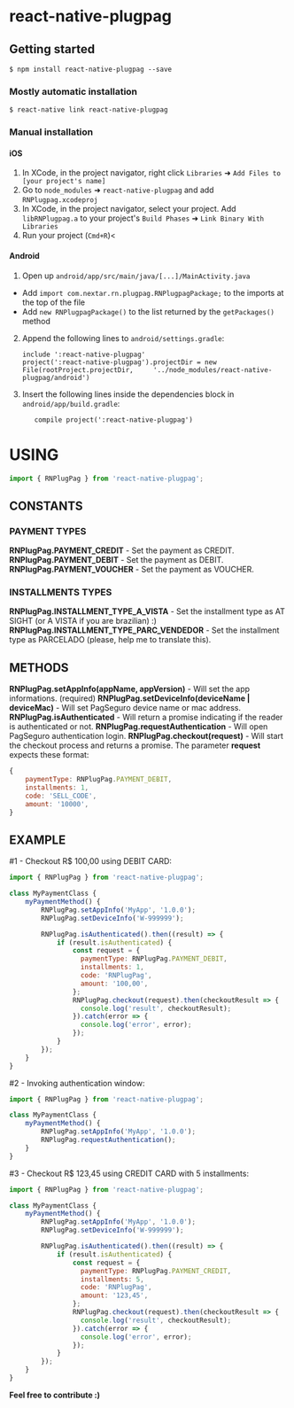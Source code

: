 # react-native-plugpag  
  
## Getting started  
  
`$ npm install react-native-plugpag --save`  
  
### Mostly automatic installation  
  
`$ react-native link react-native-plugpag`  
  
### Manual installation  
  
  
#### iOS  
  
1. In XCode, in the project navigator, right click `Libraries` ➜ `Add Files to [your project's name]`  
2. Go to `node_modules` ➜ `react-native-plugpag` and add `RNPlugpag.xcodeproj`  
3. In XCode, in the project navigator, select your project. Add `libRNPlugpag.a` to your project's `Build Phases` ➜ `Link Binary With Libraries`  
4. Run your project (`Cmd+R`)<  
  
#### Android  
  
1. Open up `android/app/src/main/java/[...]/MainActivity.java`  
  - Add `import com.nextar.rn.plugpag.RNPlugpagPackage;` to the imports at the top of the file  
  - Add `new RNPlugpagPackage()` to the list returned by the `getPackages()` method  
2. Append the following lines to `android/settings.gradle`:  
   ```  
   include ':react-native-plugpag'  
   project(':react-native-plugpag').projectDir = new File(rootProject.projectDir,     '../node_modules/react-native-plugpag/android')  
   ```  
3. Insert the following lines inside the dependencies block in `android/app/build.gradle`:  
   ```  
      compile project(':react-native-plugpag')  
   ```  
  
# USING

  ```javascript  
import { RNPlugPag } from 'react-native-plugpag';  
```

## CONSTANTS  
### PAYMENT TYPES
**RNPlugPag.PAYMENT_CREDIT** - Set the payment as CREDIT.
**RNPlugPag.PAYMENT_DEBIT** - Set the payment as DEBIT.
**RNPlugPag.PAYMENT_VOUCHER** - Set the payment as VOUCHER.
### INSTALLMENTS TYPES
**RNPlugPag.INSTALLMENT_TYPE_A_VISTA** - Set the installment type as AT SIGHT (or A VISTA if you are brazilian) :)
**RNPlugPag.INSTALLMENT_TYPE_PARC_VENDEDOR** - Set the installment type as PARCELADO (please, help me to translate this).

## METHODS
**RNPlugPag.setAppInfo(appName, appVersion)** - Will set the app informations. (required)
**RNPlugPag.setDeviceInfo(deviceName | deviceMac)** - Will set PagSeguro device name or mac address. 
**RNPlugPag.isAuthenticated** - Will return a promise indicating if the reader is authenticated or not.
**RNPlugPag.requestAuthentication** - Will open PagSeguro authentication login.
**RNPlugPag.checkout(request)** - Will start the checkout process and returns a promise. The parameter **request** expects these format:
```javascript 
{
	paymentType: RNPlugPag.PAYMENT_DEBIT,  
	installments: 1,  
	code: 'SELL_CODE',  
	amount: '10000',
}
```

## EXAMPLE

#1 - Checkout R$ 100,00 using DEBIT CARD:
```javascript
import { RNPlugPag } from 'react-native-plugpag';

class MyPaymentClass {
	myPaymentMethod() {
		RNPlugPag.setAppInfo('MyApp', '1.0.0');
		RNPlugPag.setDeviceInfo('W-999999');

		RNPlugPag.isAuthenticated().then((result) => {
			if (result.isAuthenticated) {
				const request = {  
				  paymentType: RNPlugPag.PAYMENT_DEBIT,  
				  installments: 1,  
				  code: 'RNPlugPag',  
				  amount: '100,00',  
				};  
				RNPlugPag.checkout(request).then(checkoutResult => {  
				  console.log('result', checkoutResult);  
				}).catch(error => {  
				  console.log('error', error);  
				});
			}
		});
	}
}
```

#2 - Invoking authentication window:
```javascript
import { RNPlugPag } from 'react-native-plugpag';

class MyPaymentClass {
	myPaymentMethod() {
		RNPlugPag.setAppInfo('MyApp', '1.0.0');
		RNPlugPag.requestAuthentication();
	}
}
```

#3 - Checkout R$ 123,45 using CREDIT CARD with 5 installments:
```javascript
import { RNPlugPag } from 'react-native-plugpag';

class MyPaymentClass {
	myPaymentMethod() {
		RNPlugPag.setAppInfo('MyApp', '1.0.0');
		RNPlugPag.setDeviceInfo('W-999999');

		RNPlugPag.isAuthenticated().then((result) => {
			if (result.isAuthenticated) {
				const request = {  
				  paymentType: RNPlugPag.PAYMENT_CREDIT,  
				  installments: 5,  
				  code: 'RNPlugPag',  
				  amount: '123,45',  
				};  
				RNPlugPag.checkout(request).then(checkoutResult => {  
				  console.log('result', checkoutResult);  
				}).catch(error => {  
				  console.log('error', error);  
				});
			}
		});
	}
}
```





**Feel free to contribute :)**
